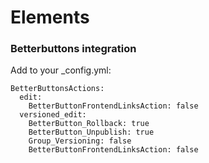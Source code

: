 # Elements

### Betterbuttons integration

Add to your _config.yml:

```
BetterButtonsActions:
  edit:
    BetterButtonFrontendLinksAction: false
  versioned_edit:
    BetterButton_Rollback: true
    BetterButton_Unpublish: true
    Group_Versioning: false
    BetterButtonFrontendLinksAction: false
```
